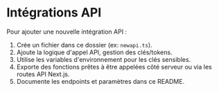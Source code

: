 # Intégrations API

Pour ajouter une nouvelle intégration API :

1. Crée un fichier dans ce dossier (ex: `newapi.ts`).
2. Ajoute la logique d'appel API, gestion des clés/tokens.
3. Utilise les variables d'environnement pour les clés sensibles.
4. Exporte des fonctions prêtes à être appelées côté serveur ou via les routes API Next.js.
5. Documente les endpoints et paramètres dans ce README. 